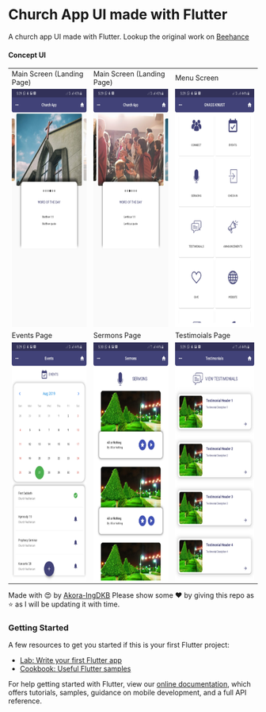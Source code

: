 # Church App UI made with Flutter

A church app UI made with Flutter.
Lookup the original work on [Beehance](https://www.behance.net/gallery/67216667/Church-Nexus-App-UI-Design)

#### Concept UI

<table>
    <tr>
        <td>Main Screen (Landing Page)</td>
        <td>Main Screen (Landing Page)</td>
        <td>Menu Screen</td>
    </tr>
    <tr>
        <td><img src="shots/main_2.jpg" width=270 height=480></td>
        <td><img src="shots/main.jpg" width=270 height=480></td>
        <td><img src="shots/menu.jpg" width=270 height=480></td>
    </tr>
    <tr>
        <td>Events Page</td>
        <td>Sermons Page</td>
        <td>Testimoials Page</td>
    </tr>
    <tr>
        <td><img src="shots/event.jpg" width=270 height=480></td>
        <td><img src="shots/sermon.jpg" width=270 height=480></td>
        <td><img src="shots/testi.jpg" width=270 height=480></td>
    </tr>
</table>

Made with :heart_eyes: by [Akora-IngDKB](https://github.com/Akora-IngDKB)
Please show some :heart: by giving this repo as :star: as I will be updating it with time.

### Getting Started

A few resources to get you started if this is your first Flutter project:

- [Lab: Write your first Flutter app](https://flutter.dev/docs/get-started/codelab)
- [Cookbook: Useful Flutter samples](https://flutter.dev/docs/cookbook)

For help getting started with Flutter, view our
[online documentation](https://flutter.dev/docs), which offers tutorials,
samples, guidance on mobile development, and a full API reference.